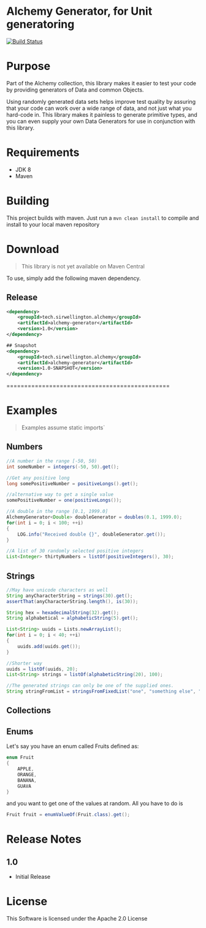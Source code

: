Alchemy Generator, for Unit generatoring
==============================================

[![Build Status](https://travis-ci.org/SirWellington/alchemy-generator.svg)](https://travis-ci.org/SirWellington/alchemy-generator)

# Purpose
Part of the Alchemy collection, this library makes it easier to test your code by providing generators of Data and common Objects.

Using randomly generated data sets helps improve test quality by assuring that your code can work over a wide range of data,
and not just what you hard-code in. This library makes it painless to generate primitive types,
and you can even supply your own Data Generators for use in conjunction with this library.

# Requirements

+ JDK 8
+ Maven


# Building
This project builds with maven. Just run a `mvn clean install` to compile and install to your local maven repository

# Download

> This library is not yet available on Maven Central

To use, simply add the following maven dependency.

## Release
```xml
<dependency>
	<groupId>tech.sirwellington.alchemy</groupId>
	<artifactId>alchemy-generator</artifactId>
	<version>1.0</version>
</dependency>
```

```xml
## Snapshot
<dependency>
	<groupId>tech.sirwellington.alchemy</groupId>
	<artifactId>alchemy-generator</artifactId>
	<version>1.0-SNAPSHOT</version>
</dependency>
```

==============================================

# Examples

>Examples assume static imports`

## Numbers

```java
//A number in the range [-50, 50)
int someNumber = integers(-50, 50).get();

//Get any positive long
long somePositiveNumber = positiveLongs().get();

//alternative way to get a single value
somePositiveNumber = one(positiveLongs());

//A double in the range [0.1, 1999.0]
AlchemyGenerator<Double> doubleGenerator = doubles(0.1, 1999.0);
for(int i = 0; i < 100; ++i)
{
	LOG.info("Received double {}", doubleGenerator.get());
}

//A list of 30 randomly selected positive integers
List<Integer> thirtyNumbers = listOf(positiveIntegers(), 30);

```
## Strings
```java
//May have unicode characters as well
String anyCharacterString = strings(30).get();
assertThat(anyCharacterString.length(), is(30));

String hex = hexadecimalString(32).get();
String alphabetical = alphabeticString(5).get();

List<String> uuids = Lists.newArrayList();
for(int i = 0; i < 40; ++i)
{
	uuids.add(uuids.get());
}

//Shorter way
uuids = listOf(uuids, 20);
List<String> strings = listOf(alphabeticString(20), 100);

//The generated strings can only be one of the supplied ones.
String stringFromList = stringsFromFixedList("one", "something else", "Java").get();
```

## Collections


## Enums

Let's say you have an enum called Fruits defined as:
```java
enum Fruit
{
	APPLE,
	ORANGE,
	BANANA,
	GUAVA
}
```
and you want to get one of the values at random. All you have to do is

```java
Fruit fruit = enumValueOf(Fruit.class).get();
```

# Release Notes

## 1.0
+ Initial Release

# License

This Software is licensed under the Apache 2.0 License
